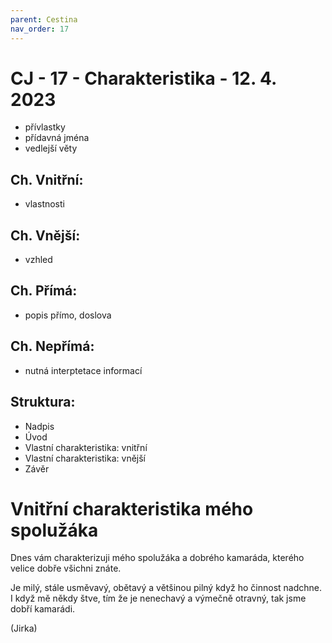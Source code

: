 ```yaml
---
parent: Cestina
nav_order: 17
---
```

# CJ - 17 - Charakteristika - 12. 4. 2023
- přívlastky
- přídavná jména
- vedlejší věty

## Ch. Vnitřní:
- vlastnosti
## Ch. Vnější:
- vzhled

## Ch. Přímá:
- popis přímo, doslova
## Ch. Nepřímá:
- nutná interptetace informací

## Struktura:
- Nadpis
- Úvod
- Vlastní charakteristika: vnitřní
- Vlastní charakteristika: vnější
- Závěr

# Vnitřní charakteristika mého spolužáka

Dnes vám charakterizuji mého spolužáka a dobrého kamaráda, kterého velice dobře všichni znáte. 

Je milý, stále usměvavý, obětavý a většinou pilný když ho činnost nadchne. I když mě někdy štve, tím že je nenechavý a výmečně otravný, tak jsme dobří kamarádi. 

(Jirka)